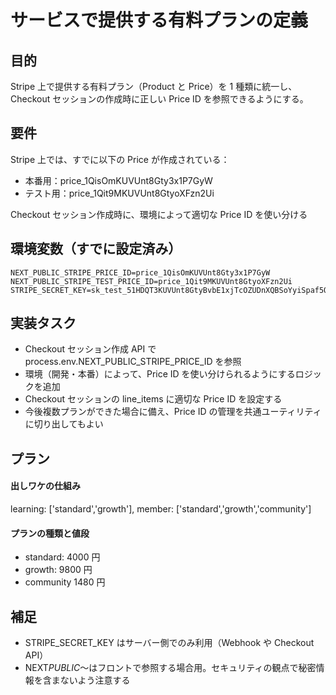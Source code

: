 # サービスで提供する有料プランの定義

## 目的

Stripe 上で提供する有料プラン（Product と Price）を 1 種類に統一し、Checkout セッションの作成時に正しい Price ID を参照できるようにする。

## 要件

Stripe 上では、すでに以下の Price が作成されている：

- 本番用：price_1QisOmKUVUnt8Gty3x1P7GyW
- テスト用：price_1Qit9MKUVUnt8GtyoXFzn2Ui

Checkout セッション作成時に、環境によって適切な Price ID を使い分ける

## 環境変数（すでに設定済み）

```env
NEXT_PUBLIC_STRIPE_PRICE_ID=price_1QisOmKUVUnt8Gty3x1P7GyW
NEXT_PUBLIC_STRIPE_TEST_PRICE_ID=price_1Qit9MKUVUnt8GtyoXFzn2Ui
STRIPE_SECRET_KEY=sk_test_51HDQT3KUVUnt8GtyBvbE1xjTcOZUDnXQBSoYyiSpaf5OIRDftnZZfeIsRGuSqHseAS6uhBFGNsfJ96kCyYgdgYSy00sDvQHQMO
```

## 実装タスク

- Checkout セッション作成 API で process.env.NEXT_PUBLIC_STRIPE_PRICE_ID を参照
- 環境（開発・本番）によって、Price ID を使い分けられるようにするロジックを追加
- Checkout セッションの line_items に適切な Price ID を設定する
- 今後複数プランができた場合に備え、Price ID の管理を共通ユーティリティに切り出してもよい

## プラン

#### 出しワケの仕組み

learning: ['standard','growth'],
member: ['standard','growth','community']

#### プランの種類と値段

- standard: 4000 円
- growth: 9800 円
- community 1480 円

## 補足

- STRIPE_SECRET_KEY はサーバー側でのみ利用（Webhook や Checkout API）
- NEXT*PUBLIC*〜はフロントで参照する場合用。セキュリティの観点で秘密情報を含まないよう注意する
